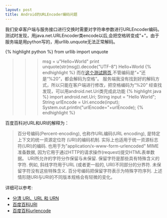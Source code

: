 ```yaml
---
layout: post
title: Android的URLEncoder编码问题
---
```

我们安卓客户端与服务接口进行交换时需要对字符串参数进行URLEncoder编码。测试时发现，用java.net.URLEncoder类encode以后,会把空格转变成"+"。由于服务端是用python写的，用urllib.unquote无法正常解码。

{% highlight python %}
from urllib import unquote
>>> msg = u"Hello+World"
>>> print unquote(str(msg)).decode("UTF-8")
Hello+World
{% endhighlight %}
而在<a href="http://tool.chinaz.com/tools/urlencode.aspx" target="_blank">这个测试网页</a>,不管编码是“+”还是“%20”，都会解码为空格”。
服务端我没有找到好的解码方式，所以只能在客户端进行修改，把空格编码为“%20”
经查找发现，可以用android.net.Uri类完成此功能
{% highlight java %}
import android.net.Uri;
String input = "Hello World";
String urlEncode = Uri.encode(input);
System.out.println("urlEncode="+urlEncode);
{% endhighlight %}


百度百科对URL和URI的解释为：

>百分号编码(Percent-encoding), 也称作URL编码(URL encoding), 是特定上下文的统一资源定位符 (URI)的编码机制. 实际上也适用于统一资源标志符(URI)的编码. 也用于为"application/x-www-form-urlencoded" MIME准备数据, 因为它用于通过HTTP的请求操作(request)提交HTML表单数据。
URI所允许的字符分作保留与未保留. 保留字符是那些具有特殊含义的字符. 例如, 斜线字符用于URL (或者更一般的, URI)不同部分的分界符. 未保留字符没有这些特殊含义. 百分号编码把保留字符表示为特殊字符序列. 上述情形随URI与URI的不同版本规格会有轻微的变化。

详细可以参考:

+  <a target="_blank" href="http://www.ibm.com/developerworks/cn/xml/x-urlni.html">分清 URI、URL 和 URN</a><br/>
+  <a target="_blank" href="http://baike.baidu.com/view/160675.htm">百度百科URI</a><br/>
+  <a target="_blank" href="http://baike.baidu.com/view/1197115.htm">百度百科urlencode </a><br/>